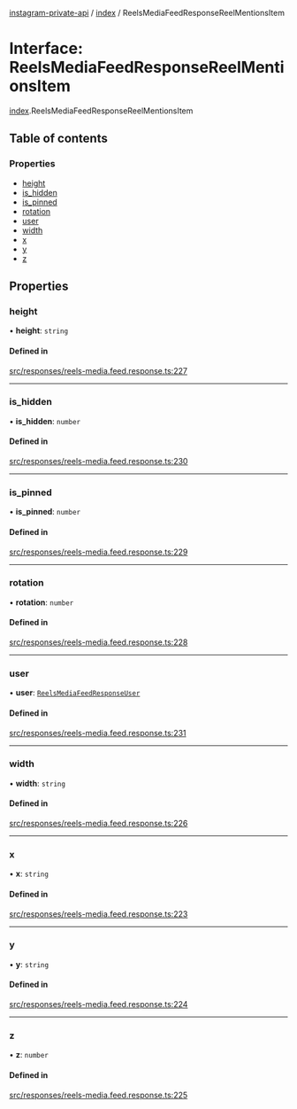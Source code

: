 [instagram-private-api](../../README.md) / [index](../../modules/index.md) / ReelsMediaFeedResponseReelMentionsItem

# Interface: ReelsMediaFeedResponseReelMentionsItem

[index](../../modules/index.md).ReelsMediaFeedResponseReelMentionsItem

## Table of contents

### Properties

- [height](ReelsMediaFeedResponseReelMentionsItem.md#height)
- [is\_hidden](ReelsMediaFeedResponseReelMentionsItem.md#is_hidden)
- [is\_pinned](ReelsMediaFeedResponseReelMentionsItem.md#is_pinned)
- [rotation](ReelsMediaFeedResponseReelMentionsItem.md#rotation)
- [user](ReelsMediaFeedResponseReelMentionsItem.md#user)
- [width](ReelsMediaFeedResponseReelMentionsItem.md#width)
- [x](ReelsMediaFeedResponseReelMentionsItem.md#x)
- [y](ReelsMediaFeedResponseReelMentionsItem.md#y)
- [z](ReelsMediaFeedResponseReelMentionsItem.md#z)

## Properties

### height

• **height**: `string`

#### Defined in

[src/responses/reels-media.feed.response.ts:227](https://github.com/Nerixyz/instagram-private-api/blob/0e0721c/src/responses/reels-media.feed.response.ts#L227)

___

### is\_hidden

• **is\_hidden**: `number`

#### Defined in

[src/responses/reels-media.feed.response.ts:230](https://github.com/Nerixyz/instagram-private-api/blob/0e0721c/src/responses/reels-media.feed.response.ts#L230)

___

### is\_pinned

• **is\_pinned**: `number`

#### Defined in

[src/responses/reels-media.feed.response.ts:229](https://github.com/Nerixyz/instagram-private-api/blob/0e0721c/src/responses/reels-media.feed.response.ts#L229)

___

### rotation

• **rotation**: `number`

#### Defined in

[src/responses/reels-media.feed.response.ts:228](https://github.com/Nerixyz/instagram-private-api/blob/0e0721c/src/responses/reels-media.feed.response.ts#L228)

___

### user

• **user**: [`ReelsMediaFeedResponseUser`](ReelsMediaFeedResponseUser.md)

#### Defined in

[src/responses/reels-media.feed.response.ts:231](https://github.com/Nerixyz/instagram-private-api/blob/0e0721c/src/responses/reels-media.feed.response.ts#L231)

___

### width

• **width**: `string`

#### Defined in

[src/responses/reels-media.feed.response.ts:226](https://github.com/Nerixyz/instagram-private-api/blob/0e0721c/src/responses/reels-media.feed.response.ts#L226)

___

### x

• **x**: `string`

#### Defined in

[src/responses/reels-media.feed.response.ts:223](https://github.com/Nerixyz/instagram-private-api/blob/0e0721c/src/responses/reels-media.feed.response.ts#L223)

___

### y

• **y**: `string`

#### Defined in

[src/responses/reels-media.feed.response.ts:224](https://github.com/Nerixyz/instagram-private-api/blob/0e0721c/src/responses/reels-media.feed.response.ts#L224)

___

### z

• **z**: `number`

#### Defined in

[src/responses/reels-media.feed.response.ts:225](https://github.com/Nerixyz/instagram-private-api/blob/0e0721c/src/responses/reels-media.feed.response.ts#L225)
